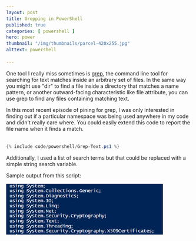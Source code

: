 ```yaml
---
layout: post
title: Grepping in PowerShell
published: true 
categories: [ powershell ]
hero: power
thumbnail: "/img/thumbnails/parcel-420x255.jpg"
alttext: powershell

---
```


One tool I really miss sometimes is <a href="http://man7.org/linux/man-pages/man1/grep.1.html">grep</a>, the command line tool for searching for text matches inside an arbitrary set of files. In the same way you might use 
"dir" to find a file inside a directory that matches a name pattern, or another outward-facing characteristic like file attribute, you can use grep to find any files 
containing matching text. 

In this most recent episode of pining for grep, I was only interested in finding out if a particular namespace was being used anywhere in my code 
and didn't really care where. You could easily extend this code to report the file name when it finds a match.

```powershell

{% include code/powershell/Grep-Text.ps1 %}

```

Additionally, I used a list of search terms but that could be replaced with a simple string search variable. 

Sample output from this script:

<img src="/img/posts/grepping-in-powershell/grepping-in-powershell.png" alt="grep" class="u-max-full-width" />
